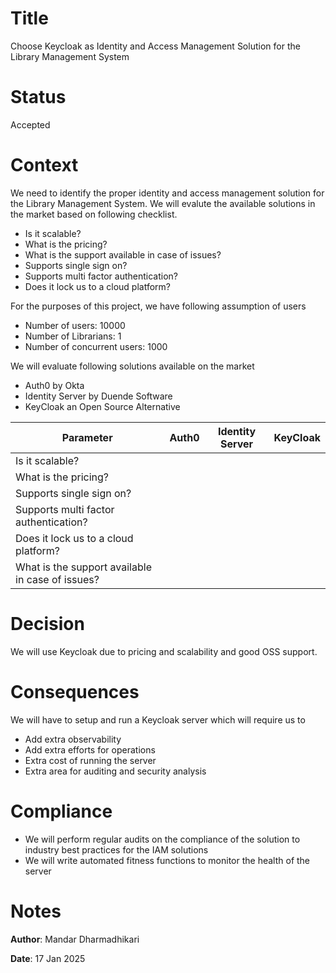 # Title
Choose Keycloak as Identity and Access Management Solution for the Library Management System

# Status
Accepted

# Context
We need to identify the proper identity and access management solution for the Library Management System. We will evalute the available solutions in the market based on following checklist.

* Is it scalable?
* What is the pricing?
* What is the support available in case of issues?
* Supports single sign on?
* Supports multi factor authentication?
* Does it lock us to a cloud platform?

For the purposes of this project, we have following assumption of users
* Number of users: 10000
* Number of Librarians: 1
* Number of concurrent users: 1000

We will evaluate following solutions available on the market

* Auth0 by Okta
* Identity Server by Duende Software
* KeyCloak an Open Source Alternative

|Parameter|Auth0|Identity Server| KeyCloak|
|---------|-----|---------------|---------|
|Is it scalable?||||
|What is the pricing?||||
|Supports single sign on?||||
|Supports multi factor authentication?||||
|Does it lock us to a cloud platform?||||
|What is the support available in case of issues?||||


# Decision
We will use Keycloak due to pricing and scalability and good OSS support.

# Consequences
We will have to setup and run a Keycloak server which will require us to 
* Add extra observability
* Add extra efforts for operations
* Extra cost of running the server
* Extra area for auditing and security analysis

# Compliance

* We will perform regular audits on the compliance of the solution to industry best practices for the IAM solutions
* We will write automated fitness functions to monitor the health of the server

# Notes
**Author**: Mandar Dharmadhikari

**Date**: 17 Jan 2025